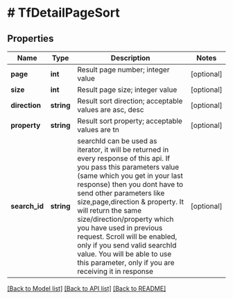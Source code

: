 # # TfDetailPageSort

## Properties

Name | Type | Description | Notes
------------ | ------------- | ------------- | -------------
**page** | **int** | Result page number; integer value | [optional]
**size** | **int** | Result page size; integer value | [optional]
**direction** | **string** | Result sort direction; acceptable values are asc, desc | [optional]
**property** | **string** | Result sort property; acceptable values are tn | [optional]
**search_id** | **string** | searchId can be used as iterator, it will be returned in every response of this api. If you pass this parameters value (same which you get in your last response) then you dont have to send other parameters like size,page,direction &amp; property. It will return the same size/direction/property which you have used in previous request. Scroll will be enabled, only if you send valid searchId value. You will be able to use this parameter, only if you are receiving it in response | [optional]

[[Back to Model list]](../../README.md#models) [[Back to API list]](../../README.md#endpoints) [[Back to README]](../../README.md)
